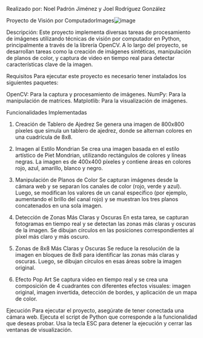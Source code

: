 Realizado por: Noel Padrón Jiménez y Joel Rodríguez González

Proyecto de Visión por ComputadorImages![image](https://github.com/user-attachments/assets/7c42007e-3249-4ca4-8249-ab1bbd20b3dc)

Descripción:
Este proyecto implementa diversas tareas de procesamiento de imágenes utilizando técnicas de visión por computador en Python, principalmente a través de la librería OpenCV. A lo largo del proyecto, se desarrollan tareas como la creación de imágenes sintéticas, manipulación de planos de color, y captura de video en tiempo real para detectar características clave de la imagen.

Requisitos
Para ejecutar este proyecto es necesario tener instalados los siguientes paquetes:

OpenCV: Para la captura y procesamiento de imágenes.
NumPy: Para la manipulación de matrices.
Matplotlib: Para la visualización de imágenes.

Funcionalidades Implementadas
1. Creación de Tablero de Ajedrez
Se genera una imagen de 800x800 píxeles que simula un tablero de ajedrez, donde se alternan colores en una cuadrícula de 8x8.

2. Imagen al Estilo Mondrian
Se crea una imagen basada en el estilo artístico de Piet Mondrian, utilizando rectángulos de colores y líneas negras. La imagen es de 400x400 píxeles y contiene áreas en colores rojo, azul, amarillo, blanco y negro.

3. Manipulación de Planos de Color
Se capturan imágenes desde la cámara web y se separan los canales de color (rojo, verde y azul). Luego, se modifican los valores de un canal específico (por ejemplo, aumentando el brillo del canal rojo) y se muestran los tres planos concatenados en una sola imagen.

4. Detección de Zonas Más Claras y Oscuras
En esta tarea, se capturan fotogramas en tiempo real y se detectan las zonas más claras y oscuras de la imagen. Se dibujan círculos en las posiciones correspondientes al píxel más claro y más oscuro.

5. Zonas de 8x8 Más Claras y Oscuras
Se reduce la resolución de la imagen en bloques de 8x8 para identificar las zonas más claras y oscuras. Luego, se dibujan círculos en esas áreas sobre la imagen original.

6. Efecto Pop Art
Se captura video en tiempo real y se crea una composición de 4 cuadrantes con diferentes efectos visuales: imagen original, imagen invertida, detección de bordes, y aplicación de un mapa de color.

Ejecución
Para ejecutar el proyecto, asegúrate de tener conectada una cámara web.
Ejecuta el script de Python que corresponde a la funcionalidad que deseas probar.
Usa la tecla ESC para detener la ejecución y cerrar las ventanas de visualización.
